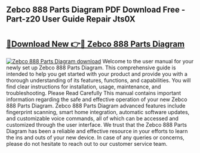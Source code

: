 ## Zebco 888 Parts Diagram PDF Download Free - Part-z20 User Guide Repair Jts0X

# <h2><a href="http://dfrlfjb.blite.top/?on=Zebco+888+Parts+Diagram">🔗Download New 👉🔴 Zebco 888 Parts Diagram</a></h2>

[![Zebco 888 Parts Diagram download](https://i.imgur.com/lujVjoI.png)](http://dfrlfjb.blite.top/?on=Zebco+888+Parts+Diagram)
Welcome to the user manual for your newly set up Zebco 888 Parts Diagram. This comprehensive guide is intended to help you get started with your product and provide you with a thorough understanding of its features, functions, and capabilities. You will find clear instructions for installation, usage, maintenance, and troubleshooting. Please Read Carefully This manual contains important information regarding the safe and effective operation of your new Zebco 888 Parts Diagram. Zebco 888 Parts Diagram advanced features include fingerprint scanning, smart home integration, automatic software updates, and customizable voice commands, all of which can be accessed and customized through the user interface. We trust that the Zebco 888 Parts Diagram has been a reliable and effective resource in your efforts to learn the ins and outs of your new device. In case of any queries or concerns, please do not hesitate to reach out to our customer service team.
